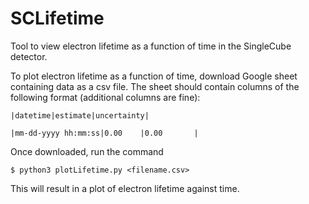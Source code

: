 # SCLifetime
Tool to view electron lifetime as a function of time in the SingleCube detector.

To plot electron lifetime as a function of time, download Google sheet containing data as a csv file.  The sheet should contain columns of the following format (additional columns are fine):

```|datetime|estimate|uncertainty|```

```|mm-dd-yyyy hh:mm:ss|0.00    |0.00       |```

Once downloaded, run the command

```$ python3 plotLifetime.py <filename.csv>```

This will result in a plot of electron lifetime against time.  
